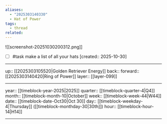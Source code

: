 ```yaml
---
aliases:
  - "2025303140330"
  - Hat of Power
tags:
  - thread
related:
---
```


![[screenshot-20251030200312.png]]

- [ ] #task make a list of all your hats  [created:: 2025-10-30]

***

up:: [[2025303105520|Golden Retriever Energy]]
back:: 
forward:: [[2025303140420|Ring of Power]]
layer:: [[layer-099]]

***

year:: [[timeblock-year-2025|2025]]
quarter:: [[timeblock-quarter-4|Q4]]
month:: [[timeblock-month-10|October]]
week:: [[timeblock-week-44|W44]]
date:: [[timeblock-date-Oct30|Oct 30]]
day:: [[timeblock-weekday-4|Thursday]] ([[timeblock-monthday-30|30th]])
hour:: [[timeblock-hour-14|H14]]

***
